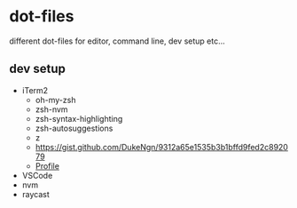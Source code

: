 # dot-files

different dot-files for editor, command line, dev setup etc...

## dev setup

* iTerm2
  * oh-my-zsh
  * zsh-nvm
  * zsh-syntax-highlighting
  * zsh-autosuggestions
  * z
  * https://gist.github.com/DukeNgn/9312a65e1535b3b1bffd9fed2c892079
  * [Profile](boapi.json)
* VSCode
* nvm
* raycast
